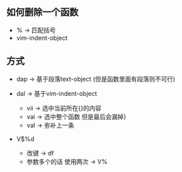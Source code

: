 ## 如何删除一个函数

- % -> 匹配括号
- vim-indent-object

## 方式
- dap -> 基于段落text-object (但是函数里面有段落则不可行)

- dal -> 基于vim-indent-object
  - vii -> 选中当前所在{}的内容
  - vai -> 选中整个函数 但是最后会漏掉}
  - vaI -> 弥补上一条
  
- V$%d 
  - 改键 -> <Leader>df
  - 参数多个的话 使用两次 -> V$%$%
